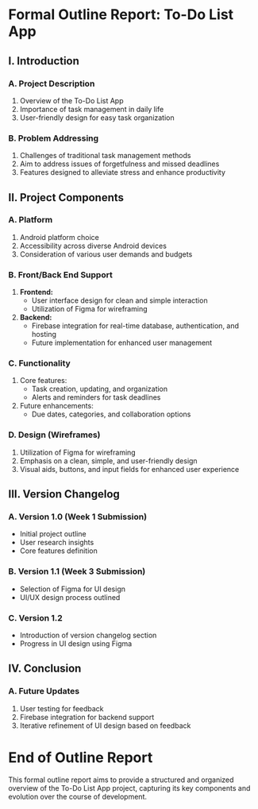 # Formal Outline Report: To-Do List App

## I. Introduction

### A. Project Description
   1. Overview of the To-Do List App
   2. Importance of task management in daily life
   3. User-friendly design for easy task organization

### B. Problem Addressing
   1. Challenges of traditional task management methods
   2. Aim to address issues of forgetfulness and missed deadlines
   3. Features designed to alleviate stress and enhance productivity

## II. Project Components

### A. Platform
   1. Android platform choice
   2. Accessibility across diverse Android devices
   3. Consideration of various user demands and budgets

### B. Front/Back End Support
   1. **Frontend:**
      - User interface design for clean and simple interaction
      - Utilization of Figma for wireframing
   2. **Backend:**
      - Firebase integration for real-time database, authentication, and hosting
      - Future implementation for enhanced user management

### C. Functionality
   1. Core features:
      - Task creation, updating, and organization
      - Alerts and reminders for task deadlines
   2. Future enhancements:
      - Due dates, categories, and collaboration options

### D. Design (Wireframes)
   1. Utilization of Figma for wireframing
   2. Emphasis on a clean, simple, and user-friendly design
   3. Visual aids, buttons, and input fields for enhanced user experience

## III. Version Changelog

### A. Version 1.0 (Week 1 Submission)
   - Initial project outline
   - User research insights
   - Core features definition

### B. Version 1.1 (Week 3 Submission)
   - Selection of Figma for UI design
   - UI/UX design process outlined

### C. Version 1.2
   - Introduction of version changelog section
   - Progress in UI design using Figma

## IV. Conclusion

### A. Future Updates
   1. User testing for feedback
   2. Firebase integration for backend support
   3. Iterative refinement of UI design based on feedback

# End of Outline Report

This formal outline report aims to provide a structured and organized overview of the To-Do List App project, capturing its key components and evolution over the course of development.

